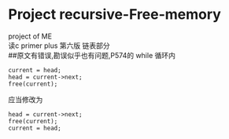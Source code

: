 # Project  recursive-Free-memory

project of ME  
读c primer plus 第六版 链表部分  
##原文有错误,勘误似乎也有问题,P574的 while 循环内  

	current = head;
	head = current->next;
	free(current);  
应当修改为
  
  	head = current->next;
	free(current);
	current = head;
